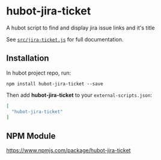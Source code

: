 # hubot-jira-ticket

A hubot script to find and display jira issue links and it's title

See [`src/jira-ticket.js`](src/jira-ticket.js) for full documentation.

## Installation

In hubot project repo, run:

`npm install hubot-jira-ticket --save`

Then add **hubot-jira-ticket** to your `external-scripts.json`:

```json
[
  "hubot-jira-ticket"
]
```

## NPM Module

https://www.npmjs.com/package/hubot-jira-ticket
